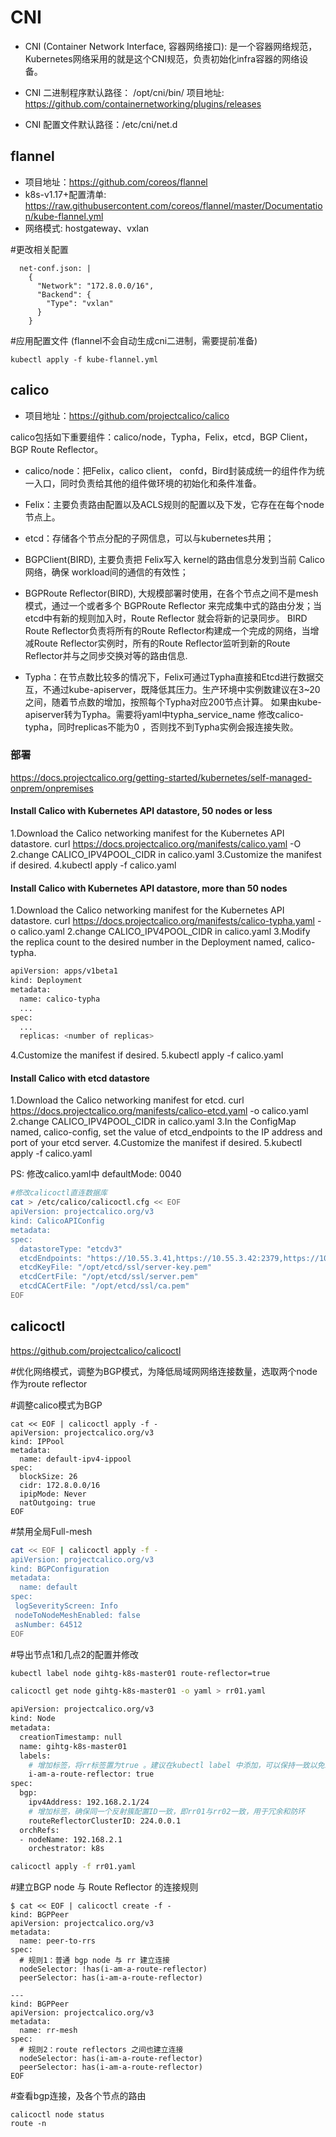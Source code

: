 # CNI

- CNI (Container Network Interface, 容器网络接口): 是一个容器网络规范，Kubernetes网络采用的就是这个CNI规范，负责初始化infra容器的网络设备。


- CNI 二进制程序默认路径： /opt/cni/bin/
  项目地址: https://github.com/containernetworking/plugins/releases

- CNI 配置文件默认路径：/etc/cni/net.d


## flannel
- 项目地址：https://github.com/coreos/flannel
- k8s-v1.17+配置清单: https://raw.githubusercontent.com/coreos/flannel/master/Documentation/kube-flannel.yml
- 网络模式: hostgateway、vxlan

#更改相关配置
```
  net-conf.json: |
    {
      "Network": "172.8.0.0/16",
      "Backend": {
        "Type": "vxlan"
      }
    }
```
#应用配置文件 (flannel不会自动生成cni二进制，需要提前准备)

```
kubectl apply -f kube-flannel.yml
```

## calico
- 项目地址：https://github.com/projectcalico/calico


calico包括如下重要组件：calico/node，Typha，Felix，etcd，BGP Client，BGP Route Reflector。

- calico/node：把Felix，calico client， confd，Bird封装成统一的组件作为统一入口，同时负责给其他的组件做环境的初始化和条件准备。

- Felix：主要负责路由配置以及ACLS规则的配置以及下发，它存在在每个node节点上。

- etcd：存储各个节点分配的子网信息，可以与kubernetes共用；

- BGPClient(BIRD), 主要负责把 Felix写入 kernel的路由信息分发到当前 Calico网络，确保 workload间的通信的有效性；

- BGPRoute Reflector(BIRD), 大规模部署时使用，在各个节点之间不是mesh模式，通过一个或者多个 BGPRoute Reflector 来完成集中式的路由分发；当etcd中有新的规则加入时，Route Reflector 就会将新的记录同步。
BIRD Route Reflector负责将所有的Route Reflector构建成一个完成的网络，当增减Route Reflector实例时，所有的Route Reflector监听到新的Route Reflector并与之同步交换对等的路由信息.

- Typha：在节点数比较多的情况下，Felix可通过Typha直接和Etcd进行数据交互，不通过kube-apiserver，既降低其压力。生产环境中实例数建议在3~20之间，随着节点数的增加，按照每个Typha对应200节点计算。
如果由kube-apiserver转为Typha。需要将yaml中typha_service_name 修改calico-typha，同时replicas不能为0 ，否则找不到Typha实例会报连接失败。

### 部署

https://docs.projectcalico.org/getting-started/kubernetes/self-managed-onprem/onpremises

#### Install Calico with Kubernetes API datastore, 50 nodes or less

1.Download the Calico networking manifest for the Kubernetes API datastore.
curl https://docs.projectcalico.org/manifests/calico.yaml -O
2.change CALICO_IPV4POOL_CIDR in calico.yaml
3.Customize the manifest if desired.
4.kubectl apply -f calico.yaml

#### Install Calico with Kubernetes API datastore, more than 50 nodes

1.Download the Calico networking manifest for the Kubernetes API datastore.
curl https://docs.projectcalico.org/manifests/calico-typha.yaml -o calico.yaml
2.change CALICO_IPV4POOL_CIDR in calico.yaml
3.Modify the replica count to the desired number in the Deployment named, calico-typha.

``` bash
apiVersion: apps/v1beta1
kind: Deployment
metadata:
  name: calico-typha
  ...
spec:
  ...
  replicas: <number of replicas>
```
4.Customize the manifest if desired.
5.kubectl apply -f calico.yaml

#### Install Calico with etcd datastore

1.Download the Calico networking manifest for etcd.
curl https://docs.projectcalico.org/manifests/calico-etcd.yaml -o calico.yaml
2.change CALICO_IPV4POOL_CIDR in calico.yaml
3.In the ConfigMap named, calico-config, set the value of etcd_endpoints to the IP address and port of your etcd server.
4.Customize the manifest if desired.
5.kubectl apply -f calico.yaml

PS: 修改calico.yaml中 defaultMode: 0040

```bash
#修改calicoctl直连数据库
cat > /etc/calico/calicoctl.cfg << EOF
apiVersion: projectcalico.org/v3
kind: CalicoAPIConfig
metadata:
spec:
  datastoreType: "etcdv3"
  etcdEndpoints: "https://10.55.3.41,https://10.55.3.42:2379,https://10.55.3.43:2379"
  etcdKeyFile: "/opt/etcd/ssl/server-key.pem"
  etcdCertFile: "/opt/etcd/ssl/server.pem"
  etcdCACertFile: "/opt/etcd/ssl/ca.pem"
EOF
```




## calicoctl
https://github.com/projectcalico/calicoctl

#优化网络模式，调整为BGP模式，为降低局域网网络连接数量，选取两个node作为route reflector

#调整calico模式为BGP
```
cat << EOF | calicoctl apply -f -
apiVersion: projectcalico.org/v3
kind: IPPool
metadata:
  name: default-ipv4-ippool
spec:
  blockSize: 26
  cidr: 172.8.0.0/16
  ipipMode: Never
  natOutgoing: true
EOF
```

#禁用全局Full-mesh
``` bash
cat << EOF | calicoctl apply -f -
apiVersion: projectcalico.org/v3
kind: BGPConfiguration
metadata:
  name: default
spec:
 logSeverityScreen: Info
 nodeToNodeMeshEnabled: false
 asNumber: 64512
EOF
```

#导出节点1和几点2的配置并修改
``` bash
kubectl label node gihtg-k8s-master01 route-reflector=true

calicoctl get node gihtg-k8s-master01 -o yaml > rr01.yaml

apiVersion: projectcalico.org/v3
kind: Node
metadata:
  creationTimestamp: null
  name: gihtg-k8s-master01
  labels:
    # 增加标签，将rr标签置为true 。建议在kubectl label 中添加，可以保持一致以免发生歧义。
    i-am-a-route-reflector: true
spec:
  bgp:
    ipv4Address: 192.168.2.1/24
    # 增加标签，确保同一个反射簇配置ID一致，即rr01与rr02一致，用于冗余和防环
    routeReflectorClusterID: 224.0.0.1
  orchRefs:
  - nodeName: 192.168.2.1
    orchestrator: k8s

calicoctl apply -f rr01.yaml
```
#建立BGP node 与 Route Reflector 的连接规则
```
$ cat << EOF | calicoctl create -f -
kind: BGPPeer
apiVersion: projectcalico.org/v3
metadata:
  name: peer-to-rrs
spec:
  # 规则1：普通 bgp node 与 rr 建立连接
  nodeSelector: !has(i-am-a-route-reflector)
  peerSelector: has(i-am-a-route-reflector)

---
kind: BGPPeer
apiVersion: projectcalico.org/v3
metadata:
  name: rr-mesh
spec:
  # 规则2：route reflectors 之间也建立连接
  nodeSelector: has(i-am-a-route-reflector)
  peerSelector: has(i-am-a-route-reflector)
EOF
```
#查看bgp连接，及各个节点的路由
```
calicoctl node status
route -n
```